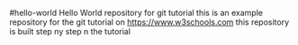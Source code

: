 #hello-world
Hello World repository for git tutorial
this is an example repository for the git tutorial on https://www.w3schools.com
this repository is built step ny step n the tutorial 
